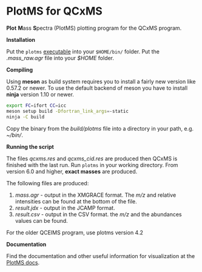 # PlotMS for QCxMS

**Plot** **M**ass **S**pectra (PlotMS) plotting program for the QCxMS program. 

**Installation**

Put the `plotms` [executable](https://github.com/qcxms/PlotMS/releases) into your `$HOME/bin/` folder. 
Put the *.mass_raw.agr* file into your *$HOME* folder. 

**Compiling**

Using **meson** as build system requires you to install a fairly new version like 0.57.2 or newer. 
To use the default backend of meson you have to install **ninja** version 1.10 or newer.

```bash
export FC=ifort CC=icc
meson setup build -Dfortran_link_args=-static
ninja -C build 
```
Copy the binary from the *build/plotms* file into a directory in your path, e.g. *~/bin/*.


**Running the script**

The files *qcxms.res* and *qcxms_cid.res* are produced then QCxMS is finished with the last run. Run `plotms` in your working directory. 
From version 6.0 and higher, **exact masses** are produced.

The following files are produced:
1) *mass.agr* - output in the XMGRACE format. The *m/z* and relative intensities can be found at the bottom of the file.
2) *result.jdx* - output in the JCAMP format.
3) *result.csv* - output in the CSV format. 
the *m/z* and the abundances values can be found. 


For the older QCEIMS program, use plotms version 4.2

**Documentation**

Find the documentation and other useful information for visualization at the [PlotMS docs](https://xtb-docs.readthedocs.io/en/latest/qcxms_doc/qcxms_plot.html).
